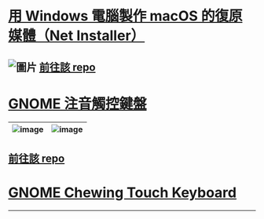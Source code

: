 # [用 Windows 電腦製作 macOS 的復原媒體（Net Installer）](https://proton-penguin.github.io/MAC)
![圖片](https://github.com/proton-penguin/macOS-Downloader/assets/142492829/ff269c18-20c6-47f7-8892-e0a7eeeea356)
[前往該 repo](https://github.com/proton-penguin/macOS-Downloader/tree/Windows)
---
# [GNOME 注音觸控鍵盤](https://proton-penguin.github.io/chewing-zh)
| ![image](https://github.com/proton-penguin/gjs-osk-chewing/assets/142492829/5282bb7a-f85c-48de-87c6-d457bc2f47c0) | ![image](https://github.com/proton-penguin/proton-penguin.github.io/assets/142492829/230e8a2e-bbd4-4a81-9a0a-438b4b7a6a3c) |
|---|---|
[前往該 repo](https://github.com/proton-penguin/gjs-osk-chewing)
---
# [GNOME Chewing Touch Keyboard](https://proton-penguin.github.io/chewing-en)
---
